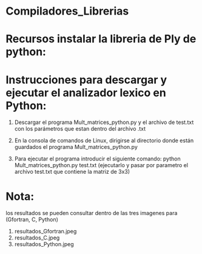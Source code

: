 # Compiladores_Librerias

# Recursos instalar la libreria de Ply de python:


# Instrucciones para descargar y ejecutar el analizador lexico en Python:

1) Descargar el programa Mult_matrices_python.py y el archivo de test.txt con los parámetros que estan dentro del archivo .txt

2) En la consola de comandos de Linux, dirigirse al directorio donde están guardados el programa Mult_matrices_python.py

3) Para ejecutar el programa introducir el siguiente comando: python Mult_matrices_python.py test.txt (ejecutarlo y pasar por parametro el archivo test.txt que contiene la matriz de 3x3)

# Nota: 
  los resultados se pueden consultar dentro de las tres imagenes para (Gfortran, C, Python)
  
   1) resultados_Gfortran.jpeg
   2) resultados_C.jpeg
   3) resultados_Python.jpeg

